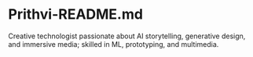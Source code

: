# Prithvi-README.md
Creative technologist passionate about AI storytelling, generative design, and immersive media; skilled in ML, prototyping, and multimedia.
